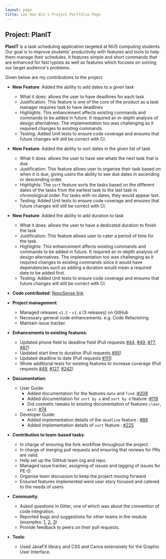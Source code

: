 ```yaml
---
layout: page
title: Lee Han Bin's Project Portfolio Page
---
```


## Project: PlanIT

**PlanIT** is a task scheduling application targeted at NUS computing students. Our goal is to improve students'
productivity with features and tools to help them manage their schedules. It features simple and short commands
that are enhanced for fast typists as well as features which focuses on solving our target audience's problems.

Given below are my contributions to the project.


* **New Feature**: 
  Added the ability to add dates to a given task
  * What it does: allows the user to have deadlines for each task
  * Justification: This feature is one of the core of the product as a task manager requires task to have deadlines
  * Highlights: This enhancement affects existing commands and commands to be added in future. It required an in-depth analysis of design alternatives. The implementation too was challenging as it required changes to existing commands.
  * Testing: Added Unit tests to ensure code coverage and ensures that future changes will still be correct with CI.

* **New Feature**:
  Added the ability to sort dates in the given list of task
  * What it does: allows the user to have see whats the next task that is due
  * Justification: This feature allows user to organise their task based on when it is due, giving users the ability to see due dates in ascending or descending order.
  * Highlights:
   The `sort` feature sorts the tasks based on the different dates of the tasks from the earliest task to the last task in chronological order. For tasks with no dates, they would appear last.
  * Testing: Added Unit tests to ensure code coverage and ensures that future changes will still be correct with CI.

* **New Feature**:
  Added the ability to add duration to task
  * What it does: allows the user to have a dedicated duration to finish the task
  * Justification: This feature allows user to cater a period of time for the task
  * Highlights: This enhancement affects existing commands and commands to be added in future. It required an in-depth analysis of design alternatives. The implementation too was challenging as it required changes to existing commands since it would have dependencies such as adding a duration would mean a required date to be added first.
  * Testing: Added Unit tests to ensure code coverage and ensures that future changes will still be correct with CI.



* **Code contributed**: [RepoSense link](https://nus-cs2103-ay2021s2.github.io/tp-dashboard/?search=&sort=groupTitle&sortWithin=title&timeframe=commit&mergegroup=&groupSelect=groupByRepos&breakdown=true&checkedFileTypes=docs~functional-code~test-code~other&since=&tabOpen=true&tabType=authorship&tabAuthor=habi39&tabRepo=AY2021S2-CS2103T-T10-2%2Ftp%5Bmaster%5D&authorshipIsMergeGroup=false&authorshipFileTypes=docs~functional-code~test-code&authorshipIsBinaryFileTypeChecked=false)

* **Project management**:
    * Managed releases `v1.2` - `v1.4` (3 releases) on GitHub
    *	Necessary general code enhancements. e.g. Code Refactoring
    *	Maintain issue tracker.

* **Enhancements to existing features**:
    * Updated phone field to deadline field (Pull requests [\#44](https://github.com/AY2021S2-CS2103T-T10-2/tp/pull/44), [\#49](https://github.com/AY2021S2-CS2103T-T10-2/tp/pull/49), [\#77](https://github.com/AY2021S2-CS2103T-T10-2/tp/pull/77),
      [\#87](https://github.com/AY2021S2-CS2103T-T10-2/tp/pull/87))
    * Updated start time to duration (Pull requests [\#95](https://github.com/AY2021S2-CS2103T-T10-2/tp/pull/95))
    * Updated deadline to date (Pull requests [\#111](https://github.com/AY2021S2-CS2103T-T10-2/tp/pull/111))
    * Wrote additional tests for existing features to increase coverage (Pull requests [\#49](https://github.com/AY2021S2-CS2103T-T10-2/tp/pull/49), [\#127](https://github.com/AY2021S2-CS2103T-T10-2/tp/pull/127), [\#242](https://github.com/AY2021S2-CS2103T-T10-2/tp/pull/242))

* **Documentation**:
    * User Guide:
        * Added documentation for the features `date` and `find` :[\#209](https://github.com/AY2021S2-CS2103T-T10-2/tp/pull/209)
        * Added documentation for `sort by a` and `sort by d` feature :[\#119](https://github.com/AY2021S2-CS2103T-T10-2/tp/pull/119)
        * Did cosmetic tweaks to existing documentation of features `clear`, `exit`: [\#74]()
    * Developer Guide:
        * Added implementation details of the `deadline` feature : [\#86](https://github.com/AY2021S2-CS2103T-T10-2/tp/pull/86)
        * Added implementation details of `sort` feature : [\#225](https://github.com/AY2021S2-CS2103T-T10-2/tp/pull/225)
  
* **Contribution to team-based tasks**:
  * In charge of ensuring the fork workflow throughout the project.
  * In charge of merging pull requests and ensuring that reviews for PRs are valid.
  * Help set up the GitHub team org and repo.
  * Managed issue tracker, assigning of issues and tagging of issues for PE-D.
  * Organise team discussion to keep the project moving forward
  * Ensured features implemented were user story focused and catered to the needs of users
  

* **Community**:
    * Asked questions in Gitter, one of which was about the convention of code integration.
    * Reported bugs and suggestions for other teams in the module (examples: [1](https://github.com/AY2021S2-CS2103T-W13-3/tp/issues/200), [2](https://github.com/AY2021S2-CS2103T-W13-3/tp/issues/201), [3](https://github.com/AY2021S2-CS2103T-W13-3/tp/issues/196))
    * Provide feedback to peers on their pull requests.
      

* **Tools**:
  * Used JavaFX library and CSS and Canva extensively for the Graphic User Interface.
 

